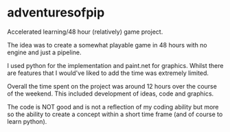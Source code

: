 # adventuresofpip
Accelerated learning/48 hour (relatively) game project.

The idea was to create a somewhat playable game in 48 hours with no engine and just a pipeline.

I used python for the implementation and paint.net for graphics. Whilst there are features that I would've liked to add the time was extremely limited.

Overall the time spent on the project was around 12 hours over the course of the weekend. This included development of ideas, code and graphics.

The code is NOT good and is not a reflection of my coding ability but more so the ability to create a concept within a short time frame (and of course to learn python).
